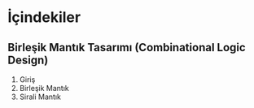 # İçindekiler
## Birleşik Mantık Tasarımı (Combinational Logic Design)
 1. Giriş
 2. Birleşik Mantık 
 3. Sirali Mantık
 

